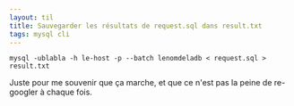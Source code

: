 ```yaml
---
layout: til
title: Sauvegarder les résultats de request.sql dans result.txt
tags: mysql cli
---
```


```
mysql -ublabla -h le-host -p --batch lenomdeladb < request.sql > result.txt
```

Juste pour me souvenir que ça marche, et que ce n'est pas la peine de re-googler à chaque fois.

